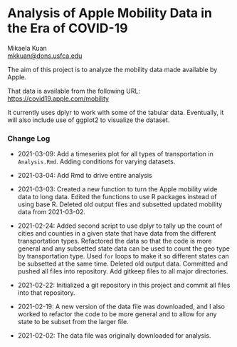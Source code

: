 # Analysis of Apple Mobility Data in the Era of COVID-19

Mikaela Kuan  
mkkuan@dons.usfca.edu

The aim of this project is to analyze the mobility data made available by Apple.

That data is available from the following URL:
https://covid19.apple.com/mobility

It currently uses dplyr to work with some of the tabular data. Eventually, it will also include use of ggplot2 to visualize the dataset.

### Change Log
* 2021-03-09: Add a timeseries plot for all types of transportation in `Analysis.Rmd`. Adding conditions for varying datasets.

* 2021-03-04: Add Rmd to drive entire analysis

* 2021-03-03: Created a new function to turn the Apple mobility wide data to long data. Edited the functions to use R packages instead of using base R. Deleted old output files and subsetted updated mobility data from 2021-03-02.

* 2021-02-24: Added second script to use dplyr to tally up the count of cities and counties in a given state that have data from the different transportation types. Refactored the data so that the code is more general and any subsetted state data can be used to count the geo type by transportation type. Used `for` loops to make it so different states can be subsetted at the same time. Deleted old output data. Committed and pushed all files into repository. Add gitkeep files to all major directories.

* 2021-02-22: Initialized a git repository in this project and commit all files into that repository.

* 2021-02-19: A new version of the data file was downloaded, and I also worked to refactor the code to be more general and to allow for any state to be subset from the larger file.

* 2021-02-02: The data file was originally downloaded for analysis.

